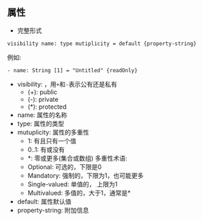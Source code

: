 ## 属性

- 完整形式

```
visibility name: type mutiplicity = default {property-string}
```

例如: 

```
- name: String [1] = "Untitled" {readOnly}
```

- visibility: ，用`+`和`-`表示公有还是私有
  - (+): public
  - (-): private
  - (\*): protected
- name: 属性的名称
- type: 属性的类型
- mutuplicity: 属性的多重性
  - 1: 有且只有一个值
  - 0..1: 有或没有
  - \*: 零或更多(集合或数组)
多重性术语: 
  - Optional: 可选的，下限是0
  - Mandatory: 强制的，下限为1，也可能更多
  - Single-valued: 单值的， 上限为1
  - Multivalued: 多值的，大于1，通常是*
- default: 属性默认值
- property-string: 附加信息